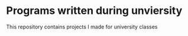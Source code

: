 # Programs written during unviersity

This repository contains projects I made for university classes

